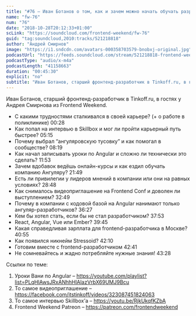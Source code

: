 ```yaml
---
title: "#76 – Иван Ботанов о том, как и зачем можно начать обучать разработчиков Angular'у"
name: "fw-76"
num: "76"
date: "2018-10-28T20:12:33+01:00"
scLink: "https://soundcloud.com/frontend-weekend/fw-76"
guid: "tag:soundcloud,2010:tracks/521218818"
author: "Андрей Смирнов"
image: "https://i1.sndcdn.com/avatars-000358703579-bnobxj-original.jpg"
podcastUrl: "https://feeds.soundcloud.com/stream/521218818-frontend-weekend-fw-76.m4a"
podcastType: "audio/x-m4a"
podcastLength: "41158663"
duration: "00:45:30"
explicit: "no"
subtitle: "Иван Ботанов, старший фронтенд-разработчик в Tinkoff.ru, в гостях у Андрея Смирнова из Frontend Weekend. "
---
```

Иван Ботанов, старший фронтенд-разработчик в Tinkoff.ru, в гостях у Андрея Смирнова из Frontend Weekend. 

- С какими трудностями сталкивался в своей карьере? (+ о работе в поликлинике) 00:28
- Как попал на интервью в Skillbox и мог ли пройти карьерный путь быстрее? 05:15
- Почему выбрал “ангуляровскую тусовку” и как помогал в сообществе? 08:19
- Как начал записывать уроки по Angular и сложно ли технически это сделать? 11:53
- Зачем вдобавок ведёшь онлайн-курсы и как ездил обучать компанию Ангуляру? 21:49
- Есть ли привилегии у лидеров мнений в компании или они на равных условиях? 28:48
- Как снималось видеоприглашение на Frontend Conf и доволен ли выступлением? 32:49
- Почему в компании с кодовой базой на Angular нанимают только ангуляр-разработчиков? 36:27
- Кем бы хотел стать, если бы не стал разработчиком? 37:53
- React, Angular, Vue или Ember? 39:45
- Какая справедливая зарплата для frontend-разработчика в Москве? 40:55
- Как появился никнейм Stressoid? 42:10
- Готовим вместе с frontend-разработчиком 42:41
- Не сомневайтесь и жадно потребляйте нужные знания! 43:28

Ссылки по теме:
1) Уроки Вани по Angular – https://youtube.com/playlist?list=PLqHlAwsJRxANhhHlAlazVrbX69UMJ9Bcu
2) То самое видеоприглашение – https://facebook.com/itstinkoff/videos/323087451824063
3) То самое интервью Skillbox’а – https://youtu.be/RjkUkqfKZbA
4) Frontend Weekend Patreon – https://patreon.com/frontendweekend